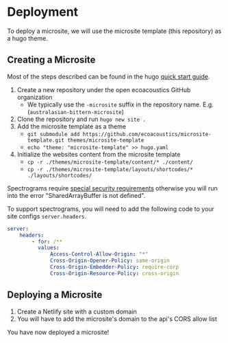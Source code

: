 # Deployment

To deploy a microsite, we will use the microsite template (this repository) as
a hugo theme.

## Creating a Microsite

Most of the steps described can be found in the hugo
[quick start guide](https://gohugo.io/getting-started/quick-start/).

1. Create a new repository under the open ecoacoustics GitHub organization
    - We typically use the `-microsite` suffix in the repository name.
      E.g. (`australasian-bittern-microsite`)
2. Clone the repository and run `hugo new site .`
3. Add the microsite template as a theme
    - `git submodule add https://github.com/ecoacoustics/microsite-template.git themes/microsite-template`
    - `echo "theme: "microsite-template" >> hugo.yaml`
4. Initialize the websites content from the microsite template
    - `cp -r ./themes/microsite-template/content/* ./content/`
    - `cp -r ./themes/microsite-template/layouts/shortcodes/* ./layouts/shortcodes/`

Spectrograms require
[special security requirements](https://developer.mozilla.org/en-US/docs/Web/JavaScript/Reference/Global_Objects/SharedArrayBuffer#security_requirements)
otherwise you will run into the error "SharedArrayBuffer is not defined".

To support spectrograms, you will need to add the following code to your site
configs `server.headers`.

```yml
server:
    headers:
        - for: /**
          values:
              Access-Control-Allow-Origin: "*"
              Cross-Origin-Opener-Policy: same-origin
              Cross-Origin-Embedder-Policy: require-corp
              Cross-Origin-Resource-Policy: cross-origin
```

## Deploying a Microsite

1. Create a Netlify site with a custom domain
2. You will have to add the microsite's domain to the api's CORS allow list

You have now deployed a microsite!
